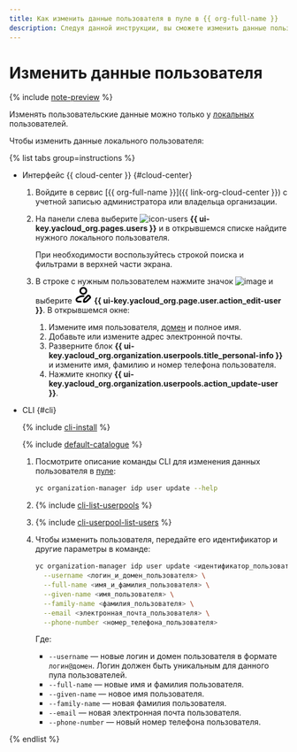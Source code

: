 ```yaml
---
title: Как изменить данные пользователя в пуле в {{ org-full-name }}
description: Следуя данной инструкции, вы сможете изменить данные пользователя в пуле в {{ org-full-name }}.
---
```


# Изменить данные пользователя


{% include [note-preview](../../../_includes/note-preview.md) %}

Изменять пользовательские данные можно только у [локальных](../../../iam/concepts/users/accounts.md#local) пользователей.

Чтобы изменить данные локального пользователя:

{% list tabs group=instructions %}

- Интерфейс {{ cloud-center }} {#cloud-center}

  1. Войдите в сервис [{{ org-full-name }}]({{ link-org-cloud-center }}) с учетной записью администратора или владельца организации.
  1. На панели слева выберите ![icon-users](../../../_assets/console-icons/person.svg) **{{ ui-key.yacloud_org.pages.users }}** и в открывшемся списке найдите нужного локального пользователя.

        При необходимости воспользуйтесь строкой поиска и фильтрами в верхней части экрана.
  1. В строке с нужным пользователем нажмите значок ![image](../../../_assets/console-icons/ellipsis.svg) и выберите ![person-pencil](../../../_assets/console-icons/person-pencil.svg) **{{ ui-key.yacloud_org.page.user.action_edit-user }}**. В открывшемся окне:

      1. Измените имя пользователя, [домен](../../concepts/domains.md) и полное имя.
      1. Добавьте или измените адрес электронной почты.
      1. Разверните блок **{{ ui-key.yacloud_org.organization.userpools.title_personal-info }}** и измените имя, фамилию и номер телефона пользователя.
      1. Нажмите кнопку **{{ ui-key.yacloud_org.organization.userpools.action_update-user }}**.

- CLI {#cli}

  {% include [cli-install](../../../_includes/cli-install.md) %}

  {% include [default-catalogue](../../../_includes/default-catalogue.md) %}

  1. Посмотрите описание команды CLI для изменения данных пользователя в [пуле](../../concepts/user-pools.md):

     ```bash
     yc organization-manager idp user update --help
     ```
  1. {% include [cli-list-userpools](../../../_includes/organization/cli-list-userpools.md) %}
  1. {% include [cli-userpool-list-users](../../../_includes/organization/cli-userpool-list-users.md) %}
  1. Чтобы изменить пользователя, передайте его идентификатор и другие параметры в команде:

     ```bash
     yc organization-manager idp user update <идентификатор_пользователя> \
       --username <логин_и_домен_пользователя> \
       --full-name <имя_и_фамилия_пользователя> \
       --given-name <имя_пользователя> \
       --family-name <фамилия_пользователя> \
       --email <электронная_почта_пользователя> \
       --phone-number <номер_телефона_пользователя>
     ```

     Где:     

     * `--username` — новые логин и домен пользователя в формате `логин@домен`. Логин должен быть уникальным для данного пула пользователей.
     * `--full-name` — новые имя и фамилия пользователя.
     * `--given-name` — новое имя пользователя.
     * `--family-name` — новая фамилия пользователя.
     * `--email` — новая электронная почта пользователя.
     * `--phone-number` — новый номер телефона пользователя.

{% endlist %}